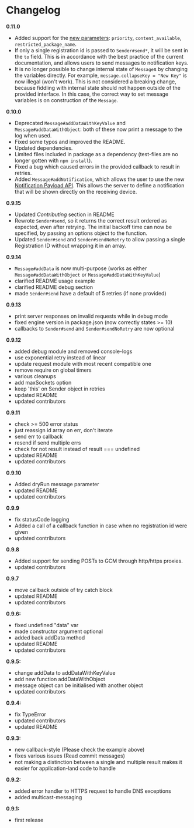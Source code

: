 Changelog
=========

**0.11.0**
 * Added support for the [new parameters](https://developers.google.com/cloud-messaging/server-ref):
   `priority`, `content_available`, `restricted_package_name`.
 * If only a single registration id is passed to `Sender#send*`, it will be sent in the `to` field.
   This is in accordance with the best practice of the current documentation, and allows users to send messages to notification keys.
 * It is no longer possible to change internal state of `Message`s by changing the variables directly.
   For example, `message.collapseKey = "New Key"` is now illegal (won't work).
   This is not considered a breaking change, because fiddling with internal state should not happen outside of the provided interface.
   In this case, the correct way to set message variables is on construction of the `Message`.

**0.10.0**
 * Deprecated `Message#addDataWithKeyValue` and `Message#addDataWithObject`:
   both of these now print a message to the log when used.
 * Fixed some typos and improved the README.
 * Updated dependencies.
 * Limited files included in package as a dependency (test-files are no longer gotten with `npm install`).
 * Fixed a bug which caused errors in the provided callback to result in retries.
 * Added `Message#addNotification`, which allows the user to use the new [Notification Payload API](https://developers.google.com/cloud-messaging/server-ref#notification-payload-support).
   This allows the server to define a notification that will be shown directly on the receiving device.

**0.9.15**
 * Updated *Contributing* section in README
 * Rewrote `Sender#send`, so it returns the correct result ordered as expected, even after retrying.
   The initial backoff time can now be specified, by passing an options object to the function.
 * Updated `Sender#send` and `Sender#sendNoRetry` to allow passing a single Registration ID without wrapping it in an array.

**0.9.14**
 * `Message#addData` is now multi-purpose (works as either `Message#addDataWithObject` or `Message#addDataWithKeyValue`)
 * clarified README usage example
 * clarified README debug section
 * made `Sender#send` have a default of 5 retries (if none provided)

**0.9.13**
 * print server responses on invalid requests while in debug mode
 * fixed engine version in package.json (now correctly states >= 10)
 * callbacks to `Sender#send` and `Sender#sendNoRetry` are now optional

**0.9.12**
 * added debug module and removed console-logs
 * use exponential retry instead of linear
 * update request module with most recent compatible one
 * remove require on global timers
 * various cleanups
 * add maxSockets option
 * keep 'this' on Sender object in retries
 * updated README
 * updated contributors

**0.9.11**
 * check >= 500 error status
 * just reassign id array on err, don't iterate
 * send err to callback
 * resend if send multiple errs
 * check for not result instead of result === undefined
 * updated README
 * updated contributors

**0.9.10**
 * Added dryRun message parameter
 * updated README
 * updated contributors
 
**0.9.9**
 * fix statusCode logging
 * Added a call of a callback function in case when no registration id were given
 * updated contributors
 
**0.9.8**
 * Added support for sending POSTs to GCM through http/https proxies.
 * updated contributors

**0.9.7**
 * move callback outside of try catch block
 * updated README
 * updated contributors
 
**0.9.6:**
 * fixed undefined "data" var
 * made constructor argument optional
 * added back addData method
 * updated README
 * updated contributors

**0.9.5:**
 * change addData to addDataWithKeyValue
 * add new function addDataWithObject
 * message object can be initialised with another object
 * updated contributors

**0.9.4:**
 * fix TypeError
 * updated contributors
 * updated README

**0.9.3:**
 * new callback-style (Please check the example above)
 * fixes various issues (Read commit messages)
 * not making a distinction between a single and multiple result makes it easier for application-land code to handle

**0.9.2:**
 * added error handler to HTTPS request to handle DNS exceptions
 * added multicast-messaging

**0.9.1:**
 * first release
